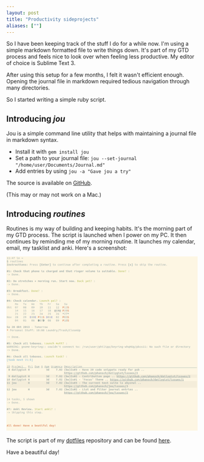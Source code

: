 ```yaml
---
layout: post
title: "Productivity sideprojects"
aliases: [""]
---
```


So I have been keeping track of the stuff I do for a while now. 
I'm using a simple markdown formatted file to write things down. It's part of my GTD process and feels nice to look over when feeling less productive.
My editor of choice is Sublime Text 3.

After using this setup for a few months, I felt it wasn't efficient enough.
Opening the journal file in markdown required tedious navigation through many directories.  

So I started writing a simple ruby script.

## Introducing *jou*
Jou is a simple command line utility that helps with maintaining a journal file in markdown syntax.

* Install it with `gem install jou`
* Set a path to your journal file: `jou --set-journal "/home/user/Documents/Journal.md"`
* Add entries by using `jou -a "Gave jou a try"`

The source is available on [GitHub](https://github.com/phansch/jou).

(This may or may not work on a Mac.)

## Introducing *routines*

Routines is my way of building and keeping habits. It's the morning part of my GTD process.
The script is launched when I power on my PC. It then continues by reminding me of my morning routine.
It launches my calendar, email, my tasklist and anki. Here's a screenshot:

<a href="https://github.com/phansch/dotfiles/raw/master/screenshots/routines.png" class="thumbnail">
  <img src="https://github.com/phansch/dotfiles/raw/master/screenshots/routines.png" alt="screenshot">
</a>

The script is part of my [dotfiles](https://github.com/phansch/dotfiles/tree/master) repository and can be found [here](https://github.com/phansch/dotfiles/blob/522c6e73566178c8dd73d343f9cda7157665c778/bin/routines).

Have a beautiful day!
